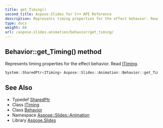 ```yaml
---
title: get_Timing()
second_title: Aspose.Slides for C++ API Reference
description: Represents timing properties for the effect behavior. Read ITiming.
type: docs
weight: 66
url: /aspose.slides.animation/behavior/get_timing/
---
```

## Behavior::get_Timing() method


Represents timing properties for the effect behavior. Read [ITiming](../../itiming/).

```cpp
System::SharedPtr<ITiming> Aspose::Slides::Animation::Behavior::get_Timing() override
```

## See Also

* Typedef [SharedPtr](../../../system/sharedptr/)
* Class [ITiming](../../itiming/)
* Class [Behavior](../)
* Namespace [Aspose::Slides::Animation](../../)
* Library [Aspose.Slides](../../../)